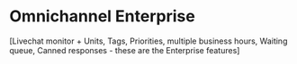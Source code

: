 # Omnichannel Enterprise

\[Livechat monitor + Units, Tags, Priorities, multiple business hours, Waiting queue, Canned responses - these are the Enterprise features\]

